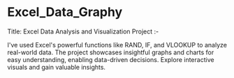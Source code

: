 # Excel_Data_Graphy
Title: Excel Data Analysis and Visualization Project :-

  I've used Excel's powerful functions like RAND, IF, and VLOOKUP to analyze real-world data.
  The project showcases insightful graphs and charts for easy understanding, enabling data-driven decisions. Explore interactive visuals and gain valuable insights. 
